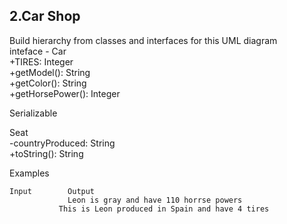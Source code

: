 ## 2.Car Shop

Build hierarchy from classes and interfaces for this UML diagram<br>
inteface - Car<br>
+TIRES: Integer<br>
+getModel(): String<br>
+getColor(): String<br>
+getHorsePower(): Integer<br>

Serializable <br>

Seat<br>
-countryProduced: String<br>
+toString(): String<br>


Examples
```
Input	     Output
	         Leon is gray and have 110 horrse powers
           This is Leon produced in Spain and have 4 tires
```
